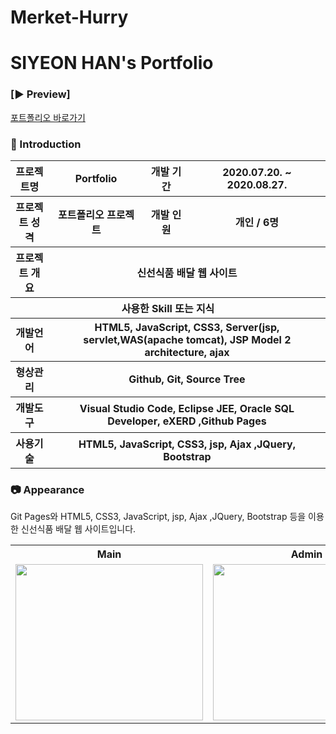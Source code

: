 # Merket-Hurry

# SIYEON HAN's Portfolio



### [:arrow_forward: Preview]
<a href = "https://ithansiyeon.github.io/Portfolio1/">포트폴리오 바로가기</a>

### 👋 Introduction

<table>
    <tr>
        <th>프로젝트명</th>
        <th>Portfolio</th>
        <th>개발 기간</th>
        <th>2020.07.20. ~ 2020.08.27.</th>
    </tr>
    <tr>
        <th>프로젝트 성격</th>
        <th>포트폴리오 프로젝트</th>
        <th>개발 인원</th>
        <th>개인 / 6명</th>
    </tr>
    <tr>
        <th>프로젝트 개요</th>
        <th colspan="3">신선식품 배달  웹 사이트</th>
    </tr>
    <tr>
        <th colspan="4">사용한 Skill 또는 지식</th>
    </tr>  
    <tr>
        <th>개발언어</th>
        <th colspan="3">HTML5, JavaScript, CSS3, Server(jsp, servlet,WAS(apache tomcat), JSP Model 2 architecture, ajax </th>
    </tr>
    <tr>
        <th>형상관리</th>
        <th colspan="3">Github, Git, Source Tree</th>
    </tr>
    <tr>
        <th>개발도구</th>
        <th colspan="3">Visual Studio Code, Eclipse JEE, Oracle SQL Developer, eXERD ,Github Pages</th>
    </tr>
    <tr>
        <th>사용기술</th>
        <th colspan="3">HTML5, JavaScript, CSS3, jsp, Ajax ,JQuery, Bootstrap </th>
    </tr>
</table>

### 📷 Appearance

Git Pages와 HTML5, CSS3, JavaScript, jsp, Ajax ,JQuery, Bootstrap 등을 이용한 신선식품 배달 웹 사이트입니다.

<table>
    <tr>
        <th>Main</th>
        <th>Admin</th>
    </tr>
    <tr>
        <td><img width="300" height="250" src=""></td>
        <td><img width="300" height="250" src="h"></td>
    </tr>
      
 
</table>
